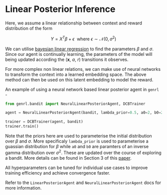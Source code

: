 # Linear Posterior Inference

Here, we assume a linear relationship between context and reward distribution of the form

$$Y = X^T \beta + \epsilon \ \ \text{where} \ \epsilon \sim \mathcal{N}(0, \sigma^2)$$

We can utilise [bayesian linear regression](https://en.wikipedia.org/wiki/Bayesian_linear_regression) to find the parameters $\beta$ and $\sigma$. Since our agent is continually learning, the parameters of the model will being updated according the ($\mathbf{x}$, $a$, $r$) transitions it observes.

For more complex non linear relations, we can make use of neural networks to transform the context into a learned embedding space. The above method can then be used on this latent embedding to model the reward.

An example of using a neural network based linear posterior agent in `genrl` -

```python
from genrl.bandit import NeuralLinearPosteriorAgent, DCBTrainer

agent = NeuralLinearPosteriorAgent(bandit, lambda_prior=0.5, a0=2, b0=2, device="cuda")

trainer = DCBTrainer(agent, bandit)
trainer.train()
```

Note that the priors here are used to parameterise the initial distribution over $\beta$ and $\sigma$. More specificaly `lambda_prior` is used to parameterise a guassian distribution for $\beta$ while `a0` and `b0` are paramters of an inverse gamma distribution over $\sigma^2$. These are updated over the course of exploring a bandit. More details can be found in Section 3 of this [paper](https://arxiv.org/pdf/1802.09127.pdf).

All hyperparameters can be tuned for individual use cases to improve training efficiency and achieve convergence faster.

Refer to the `LinearPosteriorAgent` and `NeuralLinearPosteriorAgent` docs for more information.
